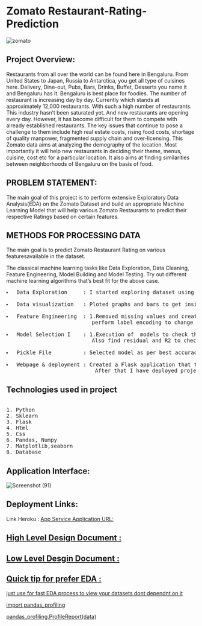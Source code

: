 # Zomato Restaurant-Rating-Prediction
![zomato](https://user-images.githubusercontent.com/81813682/129445907-1e1976d1-66c1-4f5b-961b-de9ba1578176.jpg)

## Project Overview:
<p>Restaurants from all over the world can be found here in Bengaluru. 
From United States to Japan, Russia to Antarctica, you get all type of cuisines here. 
Delivery, Dine-out, Pubs, Bars, Drinks, Buffet, Desserts you name it and Bengaluru has it.
Bengaluru is best place for foodies. The number of restaurant is increasing day by day.
Currently which stands at approximately 12,000 restaurants. With such a high number of restaurants. 
This industry hasn’t been saturated yet. And new restaurants are opening every day. 
However, it has become difficult for them to compete with already established restaurants. 
The key issues that continue to pose a challenge to them include high real estate costs, rising food costs, shortage of quality manpower, fragmented supply chain and over-licensing. 
This Zomato data aims at analyzing the demography of the location. 
Most importantly it will help new restaurants in deciding their theme, menus, cuisine, cost etc for a particular location. 
It also aims at finding similarities between neighborhoods of Bengaluru on the basis of food.</p>

## PROBLEM STATEMENT:

<p>The main goal of this project is to perform extensive Exploratory Data Analysis(EDA) on
the Zomato Dataset and build an appropriate Machine Learning Model that will help
various Zomato Restaurants to predict their respective Ratings based on certain
features.</p>

## METHODS FOR PROCESSING DATA
<p>The main goal is to predict Zomato Restaurant Rating on various featuresavailable in the dataset.</p> 
<p>The classical machine learning tasks like Data Exploration, Data Cleaning,
Feature Engineering, Model Building and Model Testing. Try out different machine
learning algorithms that’s best fit for the above case.</p> <pre>
<li> Data Exploration     : I started exploring dataset using pandas,numpy,matplotlib and seaborn. </li>
<li> Data visualization   : Ploted graphs and bars to get insights about dependend and independed variables. </li>
<li> Feature Engineering  : 1.Removed missing values and created new features as per insights.
                           perform label encoding to change categorical variables into numerical ones.</li>
<li> Model Selection I    : 1.Execution of  models to check the base accuracy.
                           Also find residual and R2 to check whether a model is a good fit or not.</li>
<li> Pickle File          : Selected model as per best accuracy and created pickle file .</li>
<li> Webpage & deployment : Created a Flask application that takes all the necessary inputs from user and shows output.
                            After that I have deployed project on heroku and AWS service</li></pre>
																

## Technologies used in project
<pre> 
1. Python 
2. Sklearn
3. Flask
4. Html
5. Css
6. Pandas, Numpy
7. Matplotlib,seaborn
8. Database
</pre>

## Application Interface:

![Screenshot (91)](https://user-images.githubusercontent.com/81813682/129447522-7941694a-079d-4738-99f9-1e13902fb44e.png)


## Deployment Links:
<p> Link Heroku : <a href="https://rating-prediction.herokuapp.com/" <br>
App Service Application URL:  </p>

</pre>

## High Level Design Document :

## Low Level Desgin Document :

## Quick tip for prefer EDA : 
<p>just use for fast EDA process to view your datasets dont dependnt on it </p>
<p>import pandas_profiling</p>
<p>pandas_profiling.ProfileReport(data)</p>

